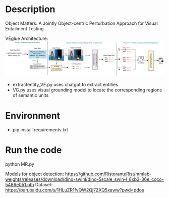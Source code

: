 # Description
Object Matters: A Jointly Object-centric Perturbation Approach for Visual Entailment Testing

VEglue Architecture:  
![Image text](https://github.com/lsplx/VEtesting/blob/master/data/artifacture.png)
- extractentity_VE.py uses chatgpt to extract entities
- VG.py uses visual grounding model to locate the corresponding regions of semantic units


# Environment
- pip install requirements.txt

# Run the code
python MR.py  

Models for object detection:  https://github.com/RistoranteRist/mmlab-weights/releases/download/dino-swinl/dino-5scale_swin-l_8xb2-36e_coco-5486e051.pth
Dataset: https://pan.baidu.com/s/1HLuZR1fvQW2Qj7ZXQ5xaww?pwd=pdos 





